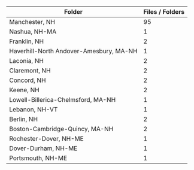 | Folder                                  |   Files / Folders |
|-----------------------------------------|-------------------|
| Manchester, NH                          |                95 |
| Nashua, NH-MA                           |                 1 |
| Franklin, NH                            |                 2 |
| Haverhill-North Andover-Amesbury, MA-NH |                 1 |
| Laconia, NH                             |                 2 |
| Claremont, NH                           |                 2 |
| Concord, NH                             |                 2 |
| Keene, NH                               |                 2 |
| Lowell-Billerica-Chelmsford, MA-NH      |                 1 |
| Lebanon, NH-VT                          |                 1 |
| Berlin, NH                              |                 2 |
| Boston-Cambridge-Quincy, MA-NH          |                 2 |
| Rochester-Dover, NH-ME                  |                 1 |
| Dover-Durham, NH-ME                     |                 1 |
| Portsmouth, NH-ME                       |                 1 |